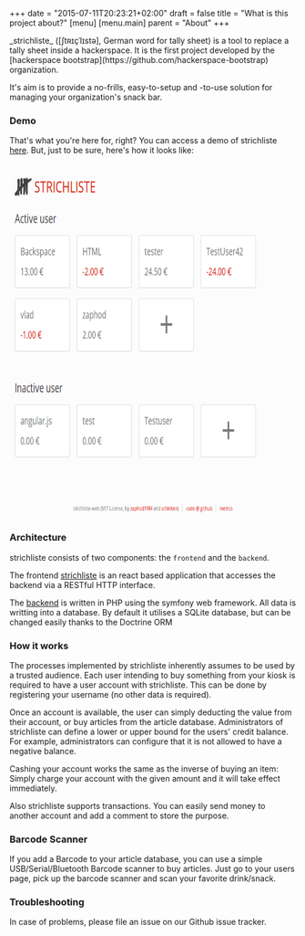 +++
date = "2015-07-11T20:23:21+02:00"
draft = false
title = "What is this project about?"
[menu]
  [menu.main]
    parent = "About"
+++

<quote>
_strichliste_ ([ʃtʀɪçˈlɪstə], German word for tally sheet) is a tool to replace
a tally sheet inside a hackerspace. It is the first project developed by the
[hackerspace bootstrap](https://github.com/hackerspace-bootstrap) organization.

It's aim is to provide a no-frills, easy-to-setup and -to-use solution for
managing your organization's snack bar.
</quote>

### Demo

That's what you're here for, right? You can access a demo of strichliste
[here](https://demo.strichliste.org/). But, just to be sure, here's how
it looks like:

<img alt="A screenshot of strichliste in action" src="/img/screenshot-main.png" width="1224" height="620">

### Architecture

strichliste consists of two components: the `frontend` and the `backend`.

The frontend [strichliste](https://github.com/strichliste/strichliste) is an react based
application that accesses the backend via a RESTful HTTP interface.

The [backend](https://github.com/strichliste/server) is written in PHP using the symfony web framework.
All data is writting into a database. By default it utilises a SQLite database, but can be changed
easily thanks to the Doctrine ORM

### How it works

The processes implemented by strichliste inherently assumes to be used by a
trusted audience. Each user intending to buy something from your kiosk is
required to have a user account with strichliste. This can be done by
registering your username (no other data is required).

Once an account is available, the user can simply deducting the value from their account, or buy
articles from the article database. Administrators of strichliste
can define a lower or upper bound for the users' credit balance. For example,
administrators can configure that it is not allowed to have a negative balance.

Cashing your account works the same as the inverse of buying an item: Simply
charge your account with the given amount and it will take effect immediately.

Also strichliste supports transactions. You can easily send money to another account
and add a comment to store the purpose.

### Barcode Scanner

If you add a Barcode to your article database, you can use a simple USB/Serial/Bluetooth Barcode scanner to
buy articles. Just go to your users page, pick up the barcode scanner and scan your favorite drink/snack.

### Troubleshooting

In case of problems, please file an issue on our Github issue tracker.

